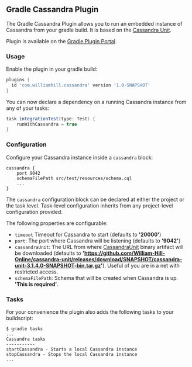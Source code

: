 ## Gradle Cassandra Plugin ##

The Gradle Cassandra Plugin allows you to run an embedded instance of Cassandra from your gradle build. It is based on the [Cassandra Unit](https://github.com/jsevellec/cassandra-unit).

Plugin is available on the [Gradle Plugin Portal](https://plugins.gradle.org/plugin/com.williamhill.cassandra).

### Usage ###

Enable the plugin in your gradle build:

```groovy
plugins {
  id 'com.williamhill.cassandra' version '1.0-SNAPSHOT'
}
```

You can now declare a dependency on a running Cassandra instance from any of your tasks:

```groovy
task integrationTest(type: Test) {
    runWithCassandra = true
}

```

### Configuration ###

Configure your Cassandra instance inside a ```cassandra``` block:

```
cassandra {
    port 9042
    schemaFilePath src/test/resources/schema.cql
    ...
}
```

The `cassandra` configuration block can be declared at either the project or the task level. Task-level configuration inherits from any project-level configuration provided.

The following properties are configurable:

* ```timeout``` Timeout for Cassandra to start (defaults to **'20000'**)
* ```port```: The port where Cassandra will be listening (defaults to **'9042'**)
* ```cassandraUnit```: The URL from where [CassandraUnit](https://github.com/jsevellec/cassandra-unit) binary artifact will be downloaded (defaults to **'https://github.com/William-Hill-Online/cassandra-unit/releases/download/SNAPSHOT/cassandra-unit-3.1.4.0-SNAPSHOT-bin.tar.gz'**). Useful of you are in a net with restricted access.
* ```schemaFilePath```: Schema that will be created when Cassandra is up. **'This is required'**.

### Tasks ###

For your convenience the plugin also adds the following tasks to your buildscript:

```
$ gradle tasks
...
Cassandra tasks
-----------
startCassandra - Starts a local Cassandra instance
stopCassandra - Stops the local Cassandra instance
...
```